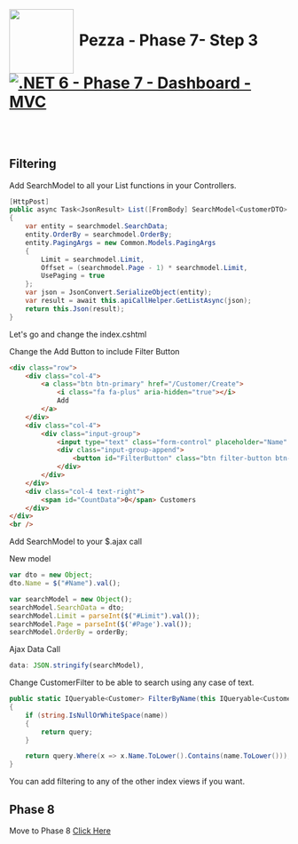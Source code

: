 <img align="left" width="116" height="116" src="../../../pezza-logo.png" />

# &nbsp;**Pezza - Phase 7- Step 3** [![.NET 6 - Phase 7 - Dashboard - MVC](https://github.com/entelect-incubator/.NET/actions/workflows/dotnet-phase7-dashboard-mvc.yml/badge.svg)](https://github.com/entelect-incubator/.NET/actions/workflows/dotnet-phase7-dashboard-mvc.yml)

<br/><br/>

## **Filtering**

Add SearchModel to all your List functions in your Controllers.

```cs
[HttpPost]
public async Task<JsonResult> List([FromBody] SearchModel<CustomerDTO> searchmodel)
{
    var entity = searchmodel.SearchData;
    entity.OrderBy = searchmodel.OrderBy;
    entity.PagingArgs = new Common.Models.PagingArgs
    {
        Limit = searchmodel.Limit,
        Offset = (searchmodel.Page - 1) * searchmodel.Limit,
        UsePaging = true
    };
    var json = JsonConvert.SerializeObject(entity);
    var result = await this.apiCallHelper.GetListAsync(json);
    return this.Json(result);
}
```

Let's go and change the index.cshtml

Change the Add Button to include Filter Button

```html
<div class="row">
    <div class="col-4">
        <a class="btn btn-primary" href="/Customer/Create">
            <i class="fa fa-plus" aria-hidden="true"></i>
            Add
        </a>
    </div>
    <div class="col-4">
        <div class="input-group">
            <input type="text" class="form-control" placeholder="Name" id="Name" />
            <div class="input-group-append">
                <button id="FilterButton" class="btn filter-button btn-outline-secondary" type="button">Filter</button>
            </div>
        </div>
    </div>
    <div class="col-4 text-right">
        <span id="CountData">0</span> Customers
    </div>
</div>
<br />
```

Add SearchModel to your $.ajax call

New model

```js
var dto = new Object;
dto.Name = $("#Name").val();

var searchModel = new Object();
searchModel.SearchData = dto;
searchModel.Limit = parseInt($("#Limit").val());
searchModel.Page = parseInt($('#Page').val());
searchModel.OrderBy = orderBy;
```

Ajax Data Call

```js
data: JSON.stringify(searchModel),
```

Change CustomerFilter to be able to search using any case of text. 

```cs
public static IQueryable<Customer> FilterByName(this IQueryable<Customer> query, string name)
{
    if (string.IsNullOrWhiteSpace(name))
    {
        return query;
    }

    return query.Where(x => x.Name.ToLower().Contains(name.ToLower()));
}
```

You can add filtering to any of the other index views if you want.

## **Phase 8**

Move to Phase 8
[Click Here](https://github.com/entelect-incubator/.NET/tree/master/Phase%208)